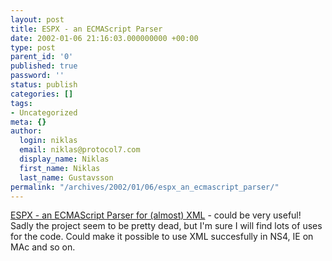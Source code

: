 ```yaml
---
layout: post
title: ESPX - an ECMAScript Parser
date: 2002-01-06 21:16:03.000000000 +00:00
type: post
parent_id: '0'
published: true
password: ''
status: publish
categories: []
tags:
- Uncategorized
meta: {}
author:
  login: niklas
  email: niklas@protocol7.com
  display_name: Niklas
  first_name: Niklas
  last_name: Gustavsson
permalink: "/archives/2002/01/06/espx_an_ecmascript_parser/"
---
```

[ESPX - an ECMAScript Parser for (almost) XML](http://cjandia.freehomepage.com/2001/espx-tinyxsl/) - could be very useful! Sadly the project seem to be pretty dead, but I'm sure I will find lots of uses for the code. Could make it possible to use XML succesfully in NS4, IE on MAc and so on.

